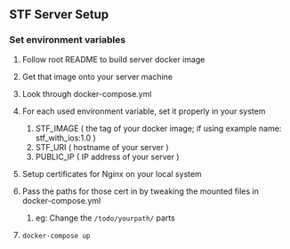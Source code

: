 ## STF Server Setup
### Set environment variables
1. Follow root README to build server docker image
1. Get that image onto your server machine
1. Look through docker-compose.yml
1. For each used environment variable, set it properly in your system
    
    1. STF_IMAGE ( the tag of your docker image; if using example name: stf_with_ios:1.0 )
    1. STF_URI ( hostname of your server )
    1. PUBLIC_IP ( IP address of your server )
1. Setup certificates for Nginx on your local system
1. Pass the paths for those cert in by tweaking the mounted files in docker-compose.yml

    1. eg: Change the `/todo/yourpath/` parts
1. `docker-compose up`
